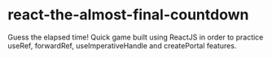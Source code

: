 # react-the-almost-final-countdown
Guess the elapsed time! Quick game built using ReactJS in order to practice useRef, forwardRef, useImperativeHandle and createPortal features.
